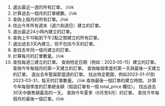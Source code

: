 1. 選出最近一週的所有訂單。 //ok
2. 計算過去一個月的訂單總數。//ok
3. 查詢上個月的所有訂單。//ok
4. 找出今年所有週末（週六和週日）建立的訂單。
5. 選出最近24小時內建立的訂單。
6. 查詢上午10點到下午2點之間建立的所有訂單。
7. 選出過去3天內建立，但不包括今天的訂單。
8. 查找去年同一個月建立的訂單。
9. 計算每月的訂單數量。//ok
10. 查找每週三建立的訂單。
查詢特定日期（例如：2023-05-15）建立的訂單。
查詢今年每個月的第一天建立的訂單。
查詢每個季度的第一天與最後一天建立的訂單。
選出去年聖誕節當週的訂單。
找出特定範圍，例如2023-01-01到2023-03-31，每天的訂單數量。 //ok
查詢最後一個訂單的建立時間。
計算今年每個季度的訂單總金額（假設訂單有一個 total_price 欄位）。
找出過去30天中銷售額最高的一天。
查詢今年夏季（6月至8月）的訂單。
查找今年每個月的最後一個訂單。//ok
